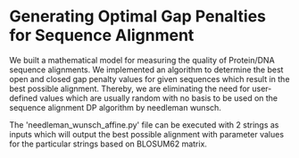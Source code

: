 # Generating Optimal Gap Penalties for Sequence Alignment
We built a mathematical model for measuring the quality of Protein/DNA sequence alignments.
We implemented an algorithm to determine the best open and closed gap penalty values for given sequences which result in the best possible alignment.
Thereby, we are eliminating the need for user-defined values which are usually random with no basis to be used on the sequence alignment DP algorithm by needleman wunsch.

The 'needleman_wunsch_affine.py' file can be executed with 2 strings as inputs which will output the best possible alignment with parameter values for the particular strings based on BLOSUM62 matrix.
